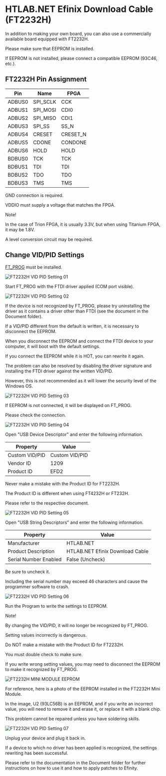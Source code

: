 
# HTLAB.NET Efinix Download Cable (FT2232H)

In addition to making your own board, you can also use a commercially available board equipped with FT2232H.

Please make sure that EEPROM is installed.

If EEPROM is not installed, please connect a compatible EEPROM (93C46, etc.).



## FT2232H Pin Assignment


| Pin | Name | FPGA |
|---|---|---|
| ADBUS0 | SPI_SCLK | CCK |
| ADBUS1 | SPI_MOSI | CDI0 |
| ADBUS2 | SPI_MISO | CDI1 |
| ADBUS3 | SPI_SS | SS_N |
| ADBUS4 | CRESET | CRESET_N |
| ADBUS5 | CDONE | CONDONE |
| ADBUS6 | HOLD | HOLD |
| BDBUS0 | TCK | TCK |
| BDBUS1 | TDI | TDI |
| BDBUS2 | TDO | TDO |
| BDBUS3 | TMS | TMS |

GND connection is required.

VDDIO must supply a voltage that matches the FPGA.

Note!

In the case of Trion FPGA, it is usually 3.3V, but when using Titanium FPGA, it may be 1.8V.

A level conversion circuit may be required.



## Change VID/PID Settings

[FT_PROG](https://ftdichip.com/utilities/) must be installed.



![FT2232H VID PID Setting 01](Picture/ft2232h_vid_pid_setting_01.jpg)



Start FT_PROG with the FTDI driver applied (COM port visible).



![FT2232H VID PID Setting 02](Picture/ft2232h_vid_pid_setting_02.jpg)



If the device is not recognized by FT_PROG, please try uninstalling the driver as it contains a driver other than FTDI (see the document in the Document folder).

If a VID/PID different from the default is written, it is necessary to disconnect the EEPROM.

When you disconnect the EEPROM and connect the FTDI device to your computer, it will boot with the default settings.

If you connect the EEPROM while it is HOT, you can rewrite it again.

The problem can also be resolved by disabling the driver signature and installing the FTDI driver against the written VID/PID.

However, this is not recommended as it will lower the security level of the Windows OS.



![FT2232H VID PID Setting 03](Picture/ft2232h_vid_pid_setting_03.jpg)



If EEPROM is not connected, it will be displayed on FT_PROG.

Please check the connection.



![FT2232H VID PID Setting 04](Picture/ft2232h_vid_pid_setting_04.jpg)



Open "USB Device Descriptor" and enter the following information.


| Property | Value |
|---|---|
| Custom VID/PID | Custom VID/PID |
| Vendor ID | 1209 |
| Product ID | EFD2 |


Never make a mistake with the Product ID for FT2232H.

The Product ID is different when using FT4232H or FT232H.

Please refer to the respective document.



![FT2232H VID PID Setting 05](Picture/ft2232h_vid_pid_setting_05.jpg)



Open "USB String Descriptors" and enter the following information.


| Property | Value |
|---|---|
| Manufacturer | HTLAB.NET |
| Product Description | HTLAB.NET Efinix Download Cable |
| Serial Number Enabled | False (Uncheck) |


Be sure to uncheck it.

Including the serial number may exceed 46 characters and cause the programmer software to crash.



![FT2232H VID PID Setting 06](Picture/ft2232h_vid_pid_setting_06.jpg)



Run the Program to write the settings to EEPROM.

Note!

By changing the VID/PID, it will no longer be recognized by FT_PROG.

Setting values incorrectly is dangerous.

Do NOT make a mistake with the Product ID for FT2232H.

You must double check to make sure.

If you write wrong setting values, you may need to disconnect the EEPROM to make it recognized by FT_PROG.



![FT2232H MINI MODULE EEPROM](Picture/ft2232h_mini_module_eeprom.jpg)



For reference, here is a photo of the EEPROM installed in the FT2232H Mini Module.

In the image, U2 (93LC56B) is an EEPROM, and if you write an incorrect value, you will need to remove it and erase it, or replace it with a blank chip.

This problem cannot be repaired unless you have soldering skills.



![FT2232H VID PID Setting 07](Picture/ft2232h_vid_pid_setting_07.jpg)



Unplug your device and plug it back in.

If a device to which no driver has been applied is recognized, the settings rewriting has been successful.

Please refer to the documentation in the Document folder for further instructions on how to use it and how to apply patches to Efinity.




